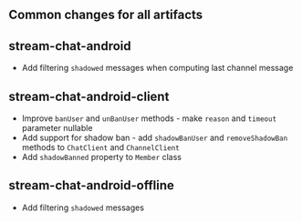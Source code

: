 ## Common changes for all artifacts

## stream-chat-android
- Add filtering `shadowed` messages when computing last channel message

## stream-chat-android-client
- Improve `banUser` and `unBanUser` methods - make `reason` and `timeout` parameter nullable
- Add support for shadow ban - add `shadowBanUser` and `removeShadowBan` methods to `ChatClient` and `ChannelClient`
- Add `shadowBanned` property to `Member` class

## stream-chat-android-offline
- Add filtering `shadowed` messages
